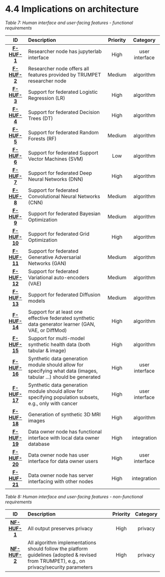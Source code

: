 # 4.4 Implications on architecture

*Table 7: Human interface and user-facing features - functional requirements*

| **ID** | **Description** | **Priority** | **Category** |
|:---:|:---|:---:|:---:|
| **[F-HUF-1](Requirements-F-HUF-1.html)** | Researcher node has jupyterlab interface | High | user interface |
| **[F-HUF-2](Requirements-F-HUF-2.html)** | Researcher node offers all features provided by TRUMPET researcher node | Medium | algorithm |
| **[F-HUF-3](Requirements-F-HUF-3.html)** | Support for federated Logistic Regression (LR) | High | algorithm |
| **[F-HUF-4](Requirements-F-HUF-4.html)** | Support for federated Decision Trees (DT) | High | algorithm |
| **[F-HUF-5](Requirements-F-HUF-5.html)** | Support for federated Random Forests (RF) | Medium | algorithm |
| **[F-HUF-6](Requirements-F-HUF-6.html)** | Support for federated Support Vector Machines (SVM) | Low | algorithm |
| **[F-HUF-7](Requirements-F-HUF-7.html)** | Support for federated Deep Neural Networks (DNN) | High | algorithm |
| **[F-HUF-8](Requirements-F-HUF-8.html)** | Support for federated Convolutional Neural Networks (CNN) | Medium | algorithm |
| **[F-HUF-9](Requirements-F-HUF-9.html)** | Support for federated Bayesian Optimization | Medium | algorithm |
| **[F-HUF-10](Requirements-F-HUF-10.html)** | Support for federated Grid Optimization | High | algorithm |
| **[F-HUF-11](Requirements-F-HUF-11.html)** | Support for federated Generative Adversarial Networks (GAN) | Medium | algorithm |
| **[F-HUF-12](Requirements-F-HUF-12.html)** | Support for federated Variational auto-encoders (VAE) | Medium | algorithm |
| **[F-HUF-13](Requirements-F-HUF-13.html)** | Support for federated Diffusion models | Medium | algorithm |
| **[F-HUF-14](Requirements-F-HUF-14.html)** | Support for at least one effective federated synthetic data generator learner (GAN, VAE, or DiffMod) | High | algorithm |
| **[F-HUF-15](Requirements-F-HUF-15.html)** | Support for multi-model synthetic health data (both tabular & image) | High | algorithm |
| **[F-HUF-16](Requirements-F-HUF-16.html)** | Synthetic data generation module should allow for specifying what data (images, tabular ...) should be generated | High | user interface |
| **[F-HUF-17](Requirements-F-HUF-17.html)** | Synthetic data generation module should allow for specifying population subsets, e.g., only with cancer | High | user interface |
| **[F-HUF-18](Requirements-F-HUF-18.html)** | Generation of synthetic 3D MRI images | High | algorithm |
| **[F-HUF-19](Requirements-F-HUF-19.html)** | Data owner node has functional interface with local data owner database | High | integration |
| **[F-HUF-20](Requirements-F-HUF-20.html)** | Data owner node has user interface for data owner users | High | user interface |
| **[F-HUF-21](Requirements-F-HUF-21.html)** | Data owner node has server interfacing with other nodes | High | integration |


*Table 8: Human interface and user-facing features - non-functional requirements*

| **ID** | **Description** | **Priority** | **Category** |
|:---:|:---|:---:|:---:|
| **[NF-HUF-1](Requirements-NF-HUF-1.html)** | All output preserves privacy  | High | privacy |
| **[NF-HUF-2](Requirements-NF-HUF-2.html)** | All algorithm implementations should follow the platform guidelines (adopted & revised from TRUMPET), e.g., on privacy/security parameters | High | privacy |
